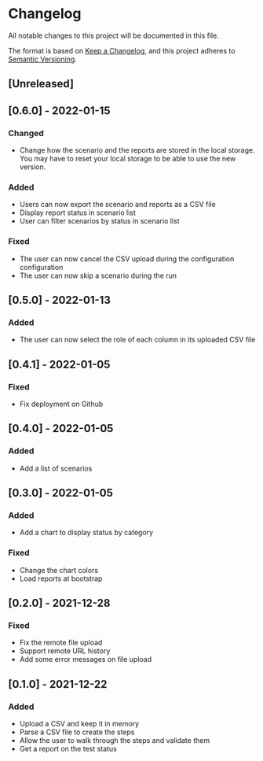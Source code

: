# Changelog

All notable changes to this project will be documented in this file.

The format is based on [Keep a Changelog](https://keepachangelog.com/en/1.0.0/),
and this project adheres to [Semantic Versioning](https://semver.org/spec/v2.0.0.html).

## [Unreleased]

## [0.6.0] - 2022-01-15

### Changed

- Change how the scenario and the reports are stored in the local storage. You may have to reset your local storage to be able to use the new version.

### Added

- Users can now export the scenario and reports as a CSV file
- Display report status in scenario list
- User can filter scenarios by status in scenario list

### Fixed

- The user can now cancel the CSV upload during the configuration configuration
- The user can now skip a scenario during the run

## [0.5.0] - 2022-01-13

### Added

- The user can now select the role of each column in its uploaded CSV file

## [0.4.1] - 2022-01-05

### Fixed

- Fix deployment on Github

## [0.4.0] - 2022-01-05

### Added

- Add a list of scenarios

## [0.3.0] - 2022-01-05

### Added

- Add a chart to display status by category

### Fixed

- Change the chart colors
- Load reports at bootstrap

## [0.2.0] - 2021-12-28

### Fixed

- Fix the remote file upload
- Support remote URL history
- Add some error messages on file upload

## [0.1.0] - 2021-12-22

### Added

- Upload a CSV and keep it in memory
- Parse a CSV file to create the steps
- Allow the user to walk through the steps and validate them
- Get a report on the test status
